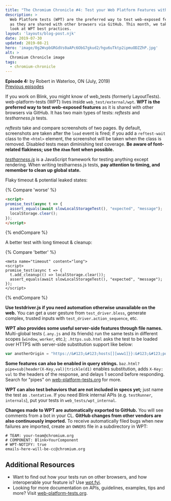 ```yaml
---
title: "The Chromium Chronicle #4: Test your Web Platform Features with WPT"
description: >
  Web Platform tests (WPT) are the preferred way to test web-exposed features,
  as they are shared with other browsers via GitHub. This month, we take a
  look at WPT best practices.
layout: 'layouts/blog-post.njk'
date: 2019-07-30
updated: 2019-08-21
hero: 'image/0g2WvpbGRGdVs0aAPc6ObG7gkud2/hgu6uTktp2ipmuODZZhP.jpg'
alt: >
  Chromium Chronicle image
tags:
  - chromium-chronicle
---
```


**Episode 4:** by Robert in Waterloo, ON (July, 2019)<br>
[Previous episodes](/tags/chromium-chronicle/)

If you work on Blink, you might know of web_tests (formerly LayoutTests).
web-platform-tests (WPT) lives inside `web_test/external/wpt`. **WPT is the
preferred way to test web-exposed features** as it is shared with other
browsers via GitHub. It has two main types of tests: *reftests* and
*testharness.js* tests.

*reftests* take and compare screenshots of two pages. By default, screenshots
are taken after the `load` event is fired; if you add a `reftest-wait` class
to the `<html>` element, the screenshot will be taken when the class is removed.
Disabled tests mean diminishing test coverage. **Be aware of font-related
flakiness; use the `Ahem` font when possible.**

[*testharness.js*][test-harness] is a JavaScript framework for testing anything
except rendering. When writing testharness.js tests, **pay attention to timing,
and remember to clean up global state.**

Flaky timeout & potential leaked states:

{% Compare 'worse' %}

```html
<script>
promise_test(async t => {
  assert_equals(await slowLocalStorageTest(), "expected", "message");
  localStorage.clear();
});
</script>
```

{% endCompare %}

A better test with long timeout & cleanup:

{% Compare 'better' %}

```html/0,3
<meta name="timeout" content="long">
<script>
promise_test(async t => {
  t.add_cleanup(() => localStorage.clear());
  assert_equals(await slowLocalStorageTest(), "expected", "message");
});
</script>
```

{% endCompare %}

**Use testdriver.js if you need automation otherwise unavailable on the web.**
You can get a user gesture from `test_driver.bless`, generate complex,
trusted inputs with `test_driver.action_sequence`, etc.

**WPT also provides some useful server-side features through file names.**
Multi-global tests (`.any.js` and its friends) run the same tests in different
scopes (`window`, `worker`, etc.); `.https.sub.html` asks the test to be loaded
over HTTPS with server-side substitution support like below:

```js
var anotherOrigin = "https://&#123;&#123;hosts[][www1]}}:&#123;&#123;ports[https][0]}}/path/to/page.html";
```

**Some features can also be enabled in query strings.**
`baz.html?pipe=sub|header(X-Key,val)|trickle(d1)` enables substitution, adds `X-Key: val`
to the headers of the response, and delays 1 second before responding. Search for "pipes"
on [web-platform-tests.org][web-platform-tests] for more.

**WPT can also test behaviors that are not included in specs yet;** just
name the test as `.tentative`. If you need Blink internal APIs (e.g.
`testRunner`, `internals`), put your tests in `web_tests/wpt_internal`.

**Changes made to WPT are automatically exported to GitHub.** You will see
comments from a bot in your CL. **GitHub changes from other vendors are also
continuously imported.** To receive automatically filed bugs when new failures
are imported, create an `OWNERS` file in a subdirectory in WPT:

```text
# TEAM: your-team@chromium.org
# COMPONENT: Blink>YourComponent
# WPT-NOTIFY: true
emails-here-will-be-cc@chromium.org
```

## Additional Resources

* Want to find out how your tests run on other browsers, and how interoperable
  your feature is? Use [wpt.fyi][wpt-fyi].
* Looking for more documentation on APIs, guidelines, examples, tips and more?
  Visit [web-platform-tests.org][web-platform-tests].

[web-platform-tests]: https://web-platform-tests.org
[wpt-fyi]: https://wpt.fyi
[test-harness]: https://github.com/w3c/testharness.js/
